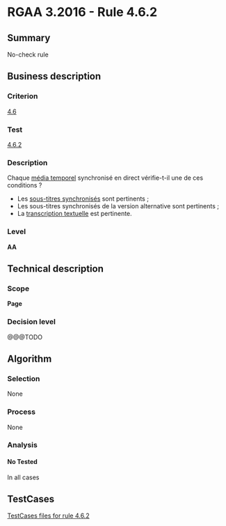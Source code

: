 # RGAA 3.2016 - Rule 4.6.2

## Summary
No-check rule


## Business description

### Criterion
[4.6](http://references.modernisation.gouv.fr/rgaa-accessibilite/2016/criteres.html#crit-4-6)

### Test
[4.6.2](http://references.modernisation.gouv.fr/rgaa-accessibilite/2016/criteres.html#test-4-6-2)

### Description
<div lang="fr">Chaque <a href="http://references.modernisation.gouv.fr/rgaa-accessibilite/glossaire.html#mdia-temporel-type-son-vido-et-synchronis">m&#xE9;dia temporel</a> synchronis&#xE9; en direct v&#xE9;rifie-t-il une de ces conditions&nbsp;? <ul><li>Les <a href="http://references.modernisation.gouv.fr/rgaa-accessibilite/glossaire.html#soustitres-synchroniss-objet-multimdia">sous-titres synchronis&#xE9;s</a> sont pertinents&nbsp;;</li> <li>Les sous-titres synchronis&#xE9;s de la version alternative sont pertinents&nbsp;;</li> <li>La <a href="http://references.modernisation.gouv.fr/rgaa-accessibilite/glossaire.html#transcription-textuelle-media-temporel">transcription textuelle</a> est pertinente.</li> </ul></div>

### Level
**AA**


## Technical description

### Scope
**Page**

### Decision level
@@@TODO


## Algorithm

### Selection
None

### Process
None

### Analysis

#### No Tested
In all cases


##  TestCases

[TestCases files for rule 4.6.2](https://github.com/Asqatasun/Asqatasun/tree/develop/rules/rules-rgaa3.2016/src/test/resources/testcases/rgaa32016/Rgaa32016Rule040602/)


